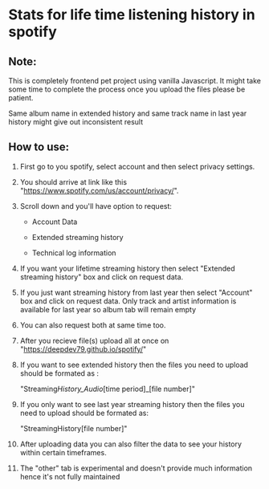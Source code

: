 # Stats for life time listening history in spotify

## Note:

This is completely frontend pet project using vanilla Javascript. It might take some time to complete the process once you upload the files please be patient.

Same album name in extended history and same track name in last year history might give out inconsistent result

## How to use:

1. First go to you spotify, select account and then select privacy settings.

2. You should arrive at link like this "https://www.spotify.com/us/account/privacy/".

3. Scroll down and you'll have option to request:

   - Account Data

   - Extended streaming history

   - Technical log information

4. If you want your lifetime streaming history then select "Extended streaming history" box and click on request data.

5. If you just want streaming history from last year then select "Account" box and click on request data. Only track and artist information is available for last year so album tab will remain empty

6. You can also request both at same time too.

7. After you recieve file(s) upload all at once on "https://deepdev79.github.io/spotify/"

8. If you want to see extended history then the files you need to upload should be formated as :

   "Streaming*History_Audio*[time period]\_[file number]"

9. If you only want to see last year streaming history then the files you need to upload should be formated as:

   "StreamingHistory[file number]"

10. After uploading data you can also filter the data to see your history within certain timeframes.

11. The "other" tab is experimental and doesn't provide much information hence it's not fully maintained
